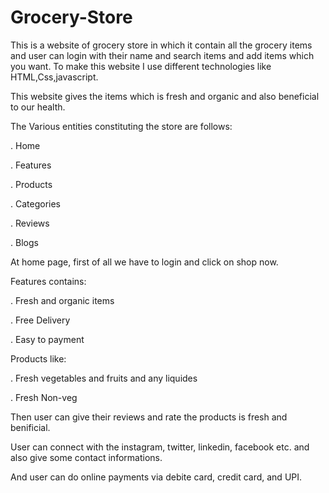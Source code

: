 # Grocery-Store
This is a website of grocery store in which it contain all the grocery items and user can login with their name and search items and add items which you want.
To make this website I use different technologies like HTML,Css,javascript.

This website gives the items which is  fresh and organic and also beneficial to our health.

The Various entities constituting the store are follows:

. Home

. Features

. Products 

. Categories

. Reviews

. Blogs

At home page, first of all we have to login and click on shop now.

Features contains:

. Fresh and organic items

. Free Delivery

. Easy to payment

Products like:

. Fresh vegetables and fruits and any liquides

. Fresh Non-veg

Then user can give their reviews and rate the products is fresh and benificial. 

User can connect with the instagram, twitter, linkedin, facebook etc. and also give some contact informations.

And user can do online payments via debite card, credit card, and UPI. 



